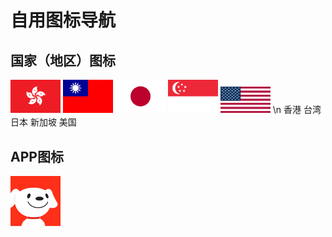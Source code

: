# 自用图标导航
## 国家（地区）图标
<img src="https://github.com/xioazeng/icon/raw/master/HK.png" alt="香港" width="80"/> <img src="https://github.com/xioazeng/icon/blob/master/TW.png" alt="台湾" width="80"/> <img src="https://github.com/xioazeng/icon/blob/master/JP.png" alt="日本" width="80"/> <img src="https://github.com/xioazeng/icon/blob/master/SG.png" alt="新加坡" width="80"/> <img src="https://github.com/xioazeng/icon/blob/master/US.png" alt="美国" width="80"/>
\n 香港     台湾     日本     新加坡      美国

## APP图标
<img src="https://github.com/xioazeng/icon/raw/master/JD.png" alt="京东" width="80"/>



